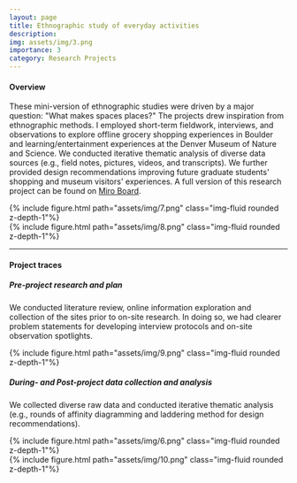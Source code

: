 ```yaml
---
layout: page
title: Ethnographic study of everyday activities
description:
img: assets/img/3.png
importance: 3
category: Research Projects
---
```


#### Overview
These mini-version of ethnographic studies were driven by a major question: "What makes spaces places?" The projects drew inspiration from ethnographic methods. I employed short-term fieldwork, interviews, and observations to explore offline grocery shopping experiences in Boulder and learning/entertainment experiences at the Denver Museum of Nature and Science. We conducted iterative thematic analysis of diverse data sources (e.g., field notes, pictures, videos, and transcripts). We further provided  design recommendations improving future graduate students' shopping and museum visitors' experiences. A full version of this research project can be found on [Miro Board](https://miro.com/app/board/uXjVMVP_1sU=/).

<div class="row justify-content-sm-center">
  <div class="col-sm-8 mt-3 mt-md-0">
    {% include figure.html path="assets/img/7.png" class="img-fluid rounded z-depth-1"%}
  </div>
  <div class="col-sm-4 mt-3 mt-md-0">
    {% include figure.html path="assets/img/8.png" class="img-fluid rounded z-depth-1"%}
  </div>
</div>



---

#### Project traces

##### Pre-project research and plan
We conducted literature review, online information exploration and collection of the sites prior to on-site research. In doing so, we had clearer problem statements for developing interview protocols and on-site observation spotlights.  

{% include figure.html path="assets/img/9.png" class="img-fluid rounded z-depth-1"%}

##### During- and Post-project data collection and analysis
We collected diverse raw data and conducted iterative thematic analysis (e.g., rounds of affinity diagramming and laddering method for design recommendations).


<div class="row justify-content-sm-center">
  <div class="col-sm-8 mt-3 mt-md-0">
    {% include figure.html path="assets/img/6.png" class="img-fluid rounded z-depth-1"%}
  </div>
  <div class="col-sm-4 mt-3 mt-md-0">
    {% include figure.html path="assets/img/10.png" class="img-fluid rounded z-depth-1"%}
  </div>
</div>
